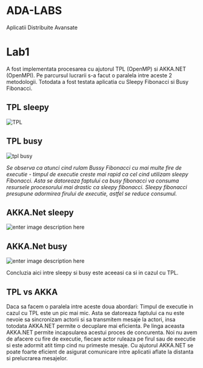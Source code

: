 # ADA-LABS
Aplicatii Distribuite Avansate

# Lab1
A fost implementata procesarea cu ajutorul TPL (OpenMP) si AKKA.NET (OpenMPI). Pe parcursul lucrarii s-a facut o paralela intre aceste 2 metodologii. Totodata a fost testata aplicatia cu Sleepy Fibonacci si Busy Fibonacci.

## TPL sleepy

![TPL](https://scontent.fkiv5-1.fna.fbcdn.net/v/t1.15752-9/100063783_1204216053243009_1698840568374755328_n.png?_nc_cat=107&_nc_sid=b96e70&_nc_eui2=AeFSNdRVgQ1tSOJ14CkEXa7XaGP6Tj_O81xoY_pOP87zXGC2Q3BEjcawTr4boLQaOJTSSG2k7fochPNfMCjPNWVF&_nc_ohc=GtK_rXWTo48AX_h6CP8&_nc_ht=scontent.fkiv5-1.fna&oh=de7c6144fb2da5d680e53a68fd3e7f02&oe=5EF7ACF5)

## TPL busy
![tpl busy](https://scontent.fkiv5-1.fna.fbcdn.net/v/t1.15752-9/99310854_1659509620869272_8812033866341548032_n.png?_nc_cat=104&_nc_sid=b96e70&_nc_eui2=AeGsAm4AP5zMjO_4hVFjFnJzPvDQAlTQ3pw-8NACVNDenEIv06yTF8XN5U8KXhqXQeYjyr5DtANELWFpmrkX4-Iz&_nc_ohc=bylriR5xu4IAX_ZdFQL&_nc_ht=scontent.fkiv5-1.fna&oh=f34de81a9c3ccfc40e466623c90ac596&oe=5EF7AD5C)

*Se observa ca atunci cind rulam Bussy Fibonacci cu mai multe fire de executie - timpul de executie creste mai rapid ca cel cind utilizam sleepy Fibonacci. Asta se datoreaza faptului ca busy fibonacci va consuma resursele procesorului mai drastic ca sleepy fibonacci. Sleepy fibonacci presupune adormirea firului de executie, astfel se reduce consumul.*

## AKKA.Net sleepy

![enter image description here](https://scontent.fkiv5-1.fna.fbcdn.net/v/t1.15752-9/99277309_270468117406110_1783144699016511488_n.png?_nc_cat=107&_nc_sid=b96e70&_nc_eui2=AeEpZTcw_MPbLhYK4QAXmE-MtMp6lQPbf9G0ynqVA9t_0YvIFmqe6sVFEFXZhC5PBJdMyRbP_w4i5kui9MP3LHvc&_nc_ohc=aJAymchK6swAX8LmQ4l&_nc_ht=scontent.fkiv5-1.fna&oh=b9b61973a484989d5db61282369cbc06&oe=5EF8F069)


## AKKA.Net busy
![enter image description here](https://scontent.fkiv5-1.fna.fbcdn.net/v/t1.15752-9/99130321_257054945625483_7082160647424704512_n.png?_nc_cat=105&_nc_sid=b96e70&_nc_eui2=AeG7oqhbYE7LyFjb4En8SjdmGnUpvtjJfZwadSm-2Ml9nB2g4KPKkYs-UoXyd8P13OzwfN9RmfgD-Udn8srs6eRz&_nc_ohc=dPfNI2yu1QwAX9rFiRJ&_nc_ht=scontent.fkiv5-1.fna&oh=27dbc7b3fbfedd09cc88d23b1ba6f34d&oe=5EF72415)

Concluzia aici intre sleepy si busy este aceeasi ca si in cazul cu TPL.

## TPL vs AKKA

Daca sa facem o paralela intre aceste doua abordari: Timpul de executie in cazul cu TPL este un pic mai mic. Asta se datoreaza faptului ca nu este nevoie sa sincronizam actorii si sa transmitem mesaje la actori, insa totodata AKKA.NET permite o decuplare mai eficienta. Pe linga aceasta AKKA.NET permite incapsularea acestui proces de concurenta. Noi nu avem de afacere cu fire de executie, fiecare actor ruleaza pe firul sau de executie si este adormit atit timp cind nu primeste mesaje. Cu ajutorul AKKA.NET se poate foarte eficient de asigurat comunicare intre aplicatii aflate la distanta si prelucrarea mesajelor.
